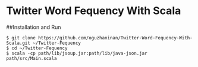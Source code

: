 # Twitter Word Fequency With Scala


##Installation and Run
```
$ git clone https://github.com/oguzhaninan/Twitter-Word-Fequency-With-Scala.git ~/Twitter-Fequency
$ cd ~/Twitter-Fequency
$ scala -cp path/lib/jsoup.jar:path/lib/java-json.jar path/src/Main.scala
```


